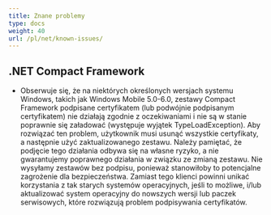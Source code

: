 ```yaml
---
title: Znane problemy
type: docs
weight: 40
url: /pl/net/known-issues/
---
```


## **.NET Compact Framework**
- Obserwuje się, że na niektórych określonych wersjach systemu Windows, takich jak Windows Mobile 5.0-6.0, zestawy Compact Framework podpisane certyfikatem (lub podwójnie podpisanym certyfikatem) nie działają zgodnie z oczekiwaniami i nie są w stanie poprawnie się załadować (występuje wyjątek TypeLoadException). Aby rozwiązać ten problem, użytkownik musi usunąć wszystkie certyfikaty, a następnie użyć zaktualizowanego zestawu. Należy pamiętać, że podjęcie tego działania odbywa się na własne ryzyko, a nie gwarantujemy poprawnego działania w związku ze zmianą zestawu. Nie wysyłamy zestawów bez podpisu, ponieważ stanowiłoby to potencjalne zagrożenie dla bezpieczeństwa. Zamiast tego klienci powinni unikać korzystania z tak starych systemów operacyjnych, jeśli to możliwe, i/lub aktualizować system operacyjny do nowszych wersji lub paczek serwisowych, które rozwiązują problem podpisywania certyfikatów.
